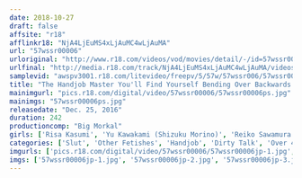 ```yaml
---
date: 2018-10-27
draft: false
affsite: "r18"
afflinkr18: "NjA4LjEuMS4xLjAuMC4wLjAuMA"
url: "57wssr00006"
urloriginal: "http://www.r18.com/videos/vod/movies/detail/-/id=57wssr00006"
urlfinal: "http://media.r18.com/track/NjA4LjEuMS4xLjAuMC4wLjAuMA/videos/vod/movies/detail/-/id=57wssr00006"
samplevid: "awspv3001.r18.com/litevideo/freepv/5/57w/57wssr006/57wssr006_dmb_w.mp4"
title: "The Handjob Master You'll Find Yourself Bending Over Backwards From Her Nipple Attacks As Your Cock Starts Bubbling With Pre Cum Burst Juices 12 Ladies/4 Hours"
mainimgurl: "pics.r18.com/digital/video/57wssr00006/57wssr00006ps.jpg"
mainimgs: "57wssr00006ps.jpg"
releasedate: "Dec. 25, 2016"
duration: 242
productioncomp: "Big Morkal"
girls: ['Risa Kasumi', 'Yu Kawakami (Shizuku Morino)', 'Reiko Sawamura (Honami Takasaka, Masumi Takasaka)', 'Rei Mizuna (Rei Mizuna)', 'Yuki Shin', 'Ruka Kanae', 'Madoka Hitomi', 'Mao Hamasaki', 'Kurea Hasumi', 'Yui Oba']
categories: ['Slut', 'Other Fetishes', 'Handjob', 'Dirty Talk', 'Over 4 Hours', 'Hi-Def']
imgurls: ['pics.r18.com/digital/video/57wssr00006/57wssr00006jp-1.jpg', 'pics.r18.com/digital/video/57wssr00006/57wssr00006jp-2.jpg', 'pics.r18.com/digital/video/57wssr00006/57wssr00006jp-3.jpg', 'pics.r18.com/digital/video/57wssr00006/57wssr00006jp-4.jpg', 'pics.r18.com/digital/video/57wssr00006/57wssr00006jp-5.jpg', 'pics.r18.com/digital/video/57wssr00006/57wssr00006jp-6.jpg', 'pics.r18.com/digital/video/57wssr00006/57wssr00006jp-7.jpg', 'pics.r18.com/digital/video/57wssr00006/57wssr00006jp-8.jpg', 'pics.r18.com/digital/video/57wssr00006/57wssr00006jp-9.jpg', 'pics.r18.com/digital/video/57wssr00006/57wssr00006jp-10.jpg', 'pics.r18.com/digital/video/57wssr00006/57wssr00006jp-11.jpg', 'pics.r18.com/digital/video/57wssr00006/57wssr00006jp-12.jpg', 'pics.r18.com/digital/video/57wssr00006/57wssr00006jp-13.jpg', 'pics.r18.com/digital/video/57wssr00006/57wssr00006jp-14.jpg', 'pics.r18.com/digital/video/57wssr00006/57wssr00006jp-15.jpg', 'pics.r18.com/digital/video/57wssr00006/57wssr00006jp-16.jpg', 'pics.r18.com/digital/video/57wssr00006/57wssr00006jp-17.jpg', 'pics.r18.com/digital/video/57wssr00006/57wssr00006jp-18.jpg', 'pics.r18.com/digital/video/57wssr00006/57wssr00006jp-19.jpg', 'pics.r18.com/digital/video/57wssr00006/57wssr00006jp-20.jpg']
imgs: ['57wssr00006jp-1.jpg', '57wssr00006jp-2.jpg', '57wssr00006jp-3.jpg', '57wssr00006jp-4.jpg', '57wssr00006jp-5.jpg', '57wssr00006jp-6.jpg', '57wssr00006jp-7.jpg', '57wssr00006jp-8.jpg', '57wssr00006jp-9.jpg', '57wssr00006jp-10.jpg', '57wssr00006jp-11.jpg', '57wssr00006jp-12.jpg', '57wssr00006jp-13.jpg', '57wssr00006jp-14.jpg', '57wssr00006jp-15.jpg', '57wssr00006jp-16.jpg', '57wssr00006jp-17.jpg', '57wssr00006jp-18.jpg', '57wssr00006jp-19.jpg', '57wssr00006jp-20.jpg']
---
```

